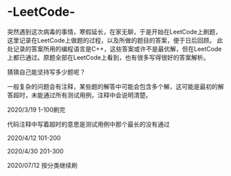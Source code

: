# -LeetCode-
突然遇到这次病毒的事情，寒假延长，在家无聊，于是开始在LeetCode上刷题，这里记录在LeetCode上做题的过程，以及所做的题目的答案，便于日后回顾。
此处记录的答案所用的编程语言是C++，这些答案或许不是最优解，但在LeetCode上都已通过。原题全部在LeetCode上看到，也有很多写得很好的答案解析。

猜猜自己能坚持写多少题呢？

一般复杂的问题会有注释，某些题的解答中可能会包含多个解，这可能是最初的解答超时，未能通过所有测试用例，注释中会说明清楚。

2020/3/19 1-100刷完

代码注释中写着超时的意思是测试用例中那个最长的没有通过

2020/4/12 101-200

2020/4/30 201-300

2020/07/12 按分类继续刷
